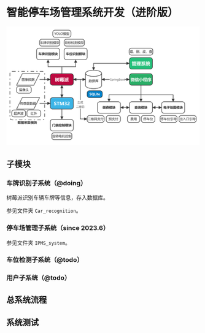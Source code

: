 # 智能停车场管理系统开发（进阶版）

<img src="./README.assets/系统结构.png" style="zoom: 50%;" />

## 子模块

### 车牌识别子系统（@doing）

树莓派识别车辆车牌等信息，存入数据库。

参见文件夹 `Car_recognition`。

### 停车场管理子系统（since 2023.6）

参见文件夹 `IPMS_system`。

### 车位检测子系统（@todo）

### 用户子系统（@todo）

## 总系统流程

## 系统测试
